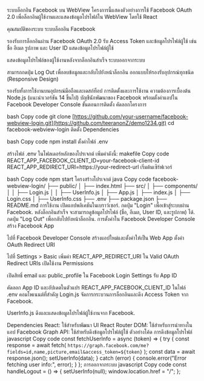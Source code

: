 ระบบล็อกอิน Facebook บน WebView
โครงการนี้แสดงตัวอย่างการใช้ Facebook OAuth 2.0 เพื่อล็อกอินผู้ใช้งานและแสดงข้อมูลโปรไฟล์ใน WebView โดยใช้ React

คุณสมบัติของระบบ
ระบบล็อกอิน Facebook

รองรับการล็อกอินผ่าน Facebook OAuth 2.0
รับ Access Token และข้อมูลโปรไฟล์ผู้ใช้ เช่น ชื่อ อีเมล รูปภาพ และ User ID
แสดงข้อมูลโปรไฟล์ผู้ใช้

แสดงข้อมูลโปรไฟล์ของผู้ใช้งานหลังจากล็อกอินสำเร็จ
ระบบออกจากระบบ

สามารถกดปุ่ม Log Out เพื่อลบข้อมูลและกลับไปยังหน้าล็อกอิน
ออกแบบให้รองรับอุปกรณ์ทุกชนิด (Responsive Design)

รองรับทั้งการใช้งานบนอุปกรณ์มือถือและเดสก์ท็อป
การติดตั้งและการใช้งาน
ความต้องการเบื้องต้น
Node.js (แนะนำเวอร์ชัน 14 ขึ้นไป)
บัญชีนักพัฒนาของ Facebook พร้อมตั้งค่าแอปใน Facebook Developer Console
ขั้นตอนการติดตั้ง
คัดลอกโครงการ

bash
Copy code
git clone [https://github.com/your-username/facebook-webview-login.git](https://github.com/teeranonZ/demo1234.git)
cd facebook-webview-login
ติดตั้ง Dependencies

bash
Copy code
npm install
ตั้งค่าไฟล์ .env

สร้างไฟล์ .env ในโฟลเดอร์หลักของโปรเจกต์
เพิ่มค่าดังนี้:
makefile
Copy code
REACT_APP_FACEBOOK_CLIENT_ID=your-facebook-client-id
REACT_APP_REDIRECT_URI=https://your-redirect-url
เริ่มต้นเซิร์ฟเวอร์

bash
Copy code
npm start
โครงสร้างโปรเจกต์
java
Copy code
facebook-webview-login/
├── public/
│   ├── index.html
├── src/
│   ├── components/
│   │   ├── Login.js
│   │   ├── UserInfo.js
│   ├── App.js
│   ├── index.js
│   ├── Login.css
│   ├── UserInfo.css
├── .env
├── package.json
├── README.md
การใช้งาน
เปิดแอปพลิเคชันในเบราว์เซอร์.
กดปุ่ม "Login" เพื่อเข้าสู่ระบบผ่าน Facebook.
หลังล็อกอินสำเร็จ จะสามารถดูข้อมูลโปรไฟล์ (ชื่อ, อีเมล, User ID, และรูปภาพ) ได้.
กดปุ่ม "Log Out" เพื่อกลับไปยังหน้าล็อกอิน.
การตั้งค่าใน Facebook Developer Console
สร้าง Facebook App

ไปที่ Facebook Developer Console
สร้างแอปใหม่และตั้งค่าให้เป็น Web App
ตั้งค่า OAuth Redirect URI

ไปที่ Settings > Basic
เพิ่มค่า REACT_APP_REDIRECT_URI ใน Valid OAuth Redirect URIs
เปิดใช้งาน Permissions

เปิดสิทธิ์ email และ public_profile ใน Facebook Login Settings
รับ App ID

คัดลอก App ID และอัปเดตในตัวแปร REACT_APP_FACEBOOK_CLIENT_ID ในไฟล์ .env
คอมโพเนนต์ที่สำคัญ
Login.js
จัดการกระบวนการล็อกอินและดึง Access Token จาก Facebook.

UserInfo.js
ดึงและแสดงข้อมูลโปรไฟล์ผู้ใช้งานจาก Facebook.

Dependencies
React: ใช้สำหรับพัฒนา UI
React Router DOM: ใช้สำหรับการนำทางในแอป
Facebook Graph API: ใช้สำหรับดึงข้อมูลโปรไฟล์ผู้ใช้
ตัวอย่างโค้ด
การดึงข้อมูลโปรไฟล์
javascript
Copy code
const fetchUserInfo = async (token) => {
  try {
    const response = await fetch(
      `https://graph.facebook.com/me?fields=id,name,picture,email&access_token=${token}`
    );
    const data = await response.json();
    setUserInfo(data);
  } catch (error) {
    console.error("Error fetching user info:", error);
  }
};
การออกจากระบบ
javascript
Copy code
const handleLogout = () => {
  setUserInfo(null);
  window.location.href = "/";
};
